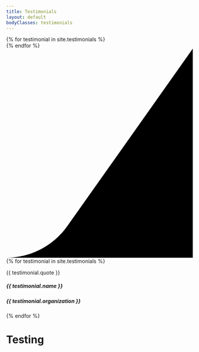 ```yaml
---
title: Testimonials
layout: default
bodyClasses: testimonials
---
```


<div class="page-header carousel-header -right">
    <div class="header-background image-carousel carousel-fadein">
        {% for testimonial in site.testimonials %}
            <div class="image" style="background-image:url('{{ testimonial.bannerImage }}');"></div>
        {% endfor %}
    </div>
    <div class="site-wrapper grid">
        <div class="header-swoop">
            <svg class="swoop" xmlns="http://www.w3.org/2000/svg" viewBox="0 0 673.8 756"><path d="M673.8 756H0c87.7 0 169.9-42.6 220.5-114.2L673.8 0v756z"/></svg>
        </div>
        <div class="header-text text-carousel carousel-fadein">
            {% for testimonial in site.testimonials %}
                <article class="header-article">
                    <div class="-inner">            
                        <p>{{ testimonial.quote }}</p>
                        <div class="testimonial-meta">
                            <h5 class="testimonial-author">{{ testimonial.name }}</h5>
                            <h5 class="testimonial-organization">{{ testimonial.organization }}</h5>
                        </div>
                    </div>
                </article>
              {% endfor %}
        </div>
    </div>
</div>

<div class="section">
    <div class="site-wrapper">
        <h1>Testing</h1>
    </div>
</div>